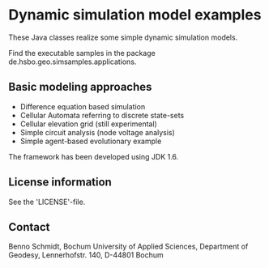 # Dynamic simulation model examples

These Java classes realize some simple dynamic simulation models. 

Find the executable samples in the package de.hsbo.geo.simsamples.applications.

## Basic modeling approaches
* Difference equation based simulation
* Cellular Automata referring to discrete state-sets
* Cellular elevation grid (still experimental)
* Simple circuit analysis (node voltage analysis)
* Simple agent-based evolutionary example

The framework has been developed using JDK 1.6.

## License information
See the 'LICENSE'-file.

## Contact
Benno Schmidt, Bochum University of Applied Sciences, Department of Geodesy, Lennerhofstr. 140, D-44801 Bochum
